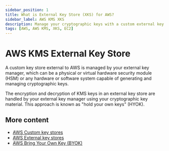 ```yaml
---
sidebar_position: 1
title: What is External Key Store (XKS) for AWS?
sidebar_label: AWS KMS XKS
description: Manage your cryptographic keys with a custom external key store, where your external key manager—physical or virtual—handles encryption and decryption, offering full control (HYOK).
tags: [AWS, AWS KMS, XKS, EC2]
---
```


# AWS KMS External Key Store


A custom key store external to AWS is managed by your external key manager, which can be a physical or virtual hardware security module (HSM) or any hardware or software system capable of generating and managing cryptographic keys.

The encryption and decryption of KMS keys in an external key store are handled by your external key manager using your cryptographic key material. This approach is known as "hold your own keys" (HYOK).

## More content

- [AWS Custom key stores](https://docs.aws.amazon.com/kms/latest/developerguide/custom-key-store-overview.html)
- [AWS External key stores](https://docs.aws.amazon.com/kms/latest/developerguide/keystore-external.html)
- [AWS Bring Your Own Key (BYOK)](/aws-byok/overview)